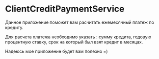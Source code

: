 # ClientCreditPaymentService

Данное приложение поможет вам расчитать ежемесячный платеж по кредиту.

Для расчета платежа необходимо указать : сумму кредита, годовую процентную ставку, срок на который был взят кредит в месяцах.

Надеюсь мое приложение будет вам полезно =)

